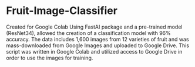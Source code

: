 # Fruit-Image-Classifier
Created for Google Colab
Using FastAI package and a pre-trained model (ResNet34), allowed the creation of a classification model with 96% accuracy.
The data includes 1,600 images from 12 varieties of fruit and was mass-downloaded from Google Images and uploaded to Google Drive.
This script was written in Google Colab and utilized access to Google Drive in order to use the images for training.
